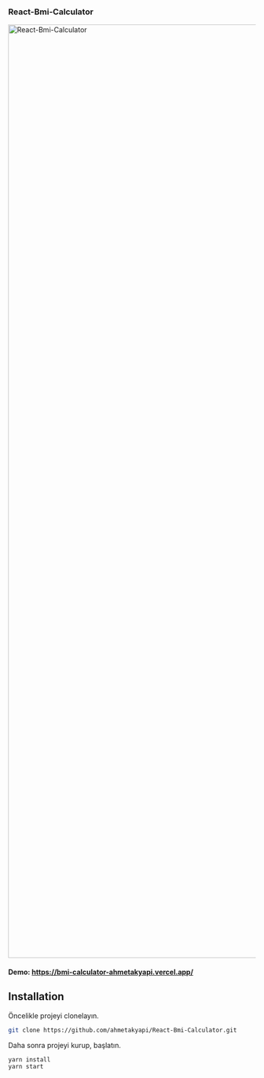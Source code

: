 ### React-Bmi-Calculator

<img width="1898" alt="React-Bmi-Calculator" src="https://user-images.githubusercontent.com/71101248/120310839-7caadc80-c2df-11eb-8ef4-80d6ced6e1ff.png">

#### Demo: https://bmi-calculator-ahmetakyapi.vercel.app/

## Installation

Öncelikle projeyi clonelayın.

```bash
git clone https://github.com/ahmetakyapi/React-Bmi-Calculator.git
```
Daha sonra projeyi kurup, başlatın.
```bash
yarn install
yarn start
```

